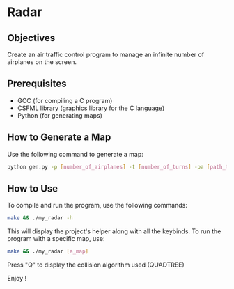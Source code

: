 # Radar

## Objectives
Create an air traffic control program to manage an infinite number of airplanes on the screen.

## Prerequisites
- GCC (for compiling a C program)
- CSFML library (graphics library for the C language)
- Python (for generating maps)

## How to Generate a Map
Use the following command to generate a map:
```bash
python gen.py -p [number_of_airplanes] -t [number_of_turns] -pa [path_to_save_file]
```
## How to Use
To compile and run the program, use the following commands:
```bash
make && ./my_radar -h
```
This will display the project's helper along with all the keybinds.
To run the program with a specific map, use:
```bash
make && ./my_radar [a_map]
```
Press "Q" to display the collision algorithm used (QUADTREE)

Enjoy !
